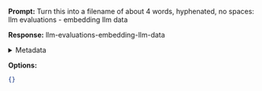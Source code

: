 **Prompt:**
Turn this into a filename of about 4 words, hyphenated, no spaces: llm evaluations - embedding llm data

**Response:**
llm-evaluations-embedding-llm-data

<details><summary>Metadata</summary>

- Duration: 1640 ms
- Datetime: 2023-11-07T18:26:23.183001
- Model: gpt-3.5-turbo-0613

</details>

**Options:**
```json
{}
```

